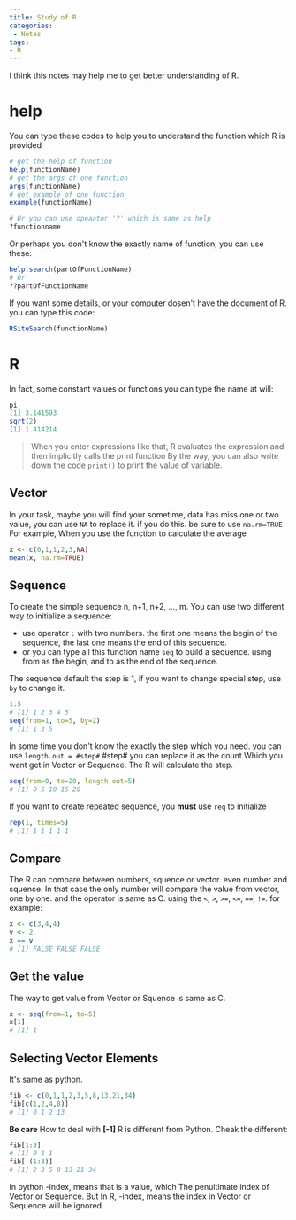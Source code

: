 ```yaml
---
title: Study of R
categories:
 - Notes
tags:
- R
---
```


I think this notes may help me to get better understanding of R.

# help

You can type these codes to help you to understand the function which R is provided


```r
# get the help of function
help(functionName)
# get the args of one function
args(functionName)
# get example of one function
example(functionName)

# Or you can use opeaator '?' which is same as help
?functionname
```

Or perhaps you don't know the exactly name of function, you can use these:

```r
help.search(partOfFunctionName)
# Or
??partOfFunctionName
```

If you want some details, or your computer dosen't have the document of R. you can type this code:

```r
RSiteSearch(functionName)
```
# R

In fact, some constant values or functions you can type the name at will:

```r
pi
[1] 3.141593
sqrt(2)
[1] 1.414214
```
>When you enter expressions like that, R evaluates the expression and then implicitly calls the print function
By the way, you can also write down the code `print()` to print the value of variable. 

## Vector

In your task, maybe you will find your sometime, data has miss one or two value,
you can use `NA` to replace it. if you do this. be sure to use `na.rm=TRUE`
For example, When you use the function to calculate the average

```r
x <- c(0,1,1,2,3,NA)
mean(x, na.rm=TRUE)
```

## Sequence

To create the simple sequence n, n+1, n+2, ..., m.
You can use two different way to initialize a sequence:

* use operator `:` with two numbers. the first one means the begin of the sequence, the last one means the end of this sequence.
* or you can type all this function name `seq` to build a sequence. using from as the begin, and to as the end of the sequence.  

The sequence default the step is 1, if you want to change special step, use `by` to change it. 

```r
1:5
# [1] 1 2 3 4 5
seq(from=1, to=5, by=2)
# [1] 1 3 5
```

In some time you don't know the exactly the step which you need. you can use `length.out = #step#` #step# you can replace it as the count Which you want get in Vector or Sequence. The R will calculate the step.

```r
seq(from=0, to=20, length.out=5)
# [1] 0 5 10 15 20
```

If you want to create repeated sequence, you __must__ use `req` to initialize

```r
rep(1, times=5)
# [1] 1 1 1 1 1
```

## Compare

The R can compare between numbers, squence or vector. even number and squence.
In that case the only number will compare the value from vector, one by one. 
and the operator is same as C. using the `<`, `>`, `>=`, `<=`, `==`, `!=`.
for example:

```r
x <- c(3,4,4)
v <- 2
x == v
# [1] FALSE FALSE FALSE
```

## Get the value

The way to get value from Vector or Squence is same as C.

```r
x <- seq(from=1, to=5)
x[1]
# [1] 1
```

## Selecting Vector Elements

It's same as python.

```r
fib <- c(0,1,1,2,3,5,8,13,21,34)
fib[c(1,2,4,8)]
# [1] 0 1 2 13
```

__Be care__ How to deal with __[-1]__ R is different from Python.
Cheak the different:

```r
fib[1:3]
# [1] 0 1 1
fib[-(1:3)] 
# [1] 2 3 5 8 13 21 34
```

In python -index, means that is a value, which The penultimate index of  Vector or Sequence.
But In R, -index, means the index in Vector or Sequence will be ignored.
